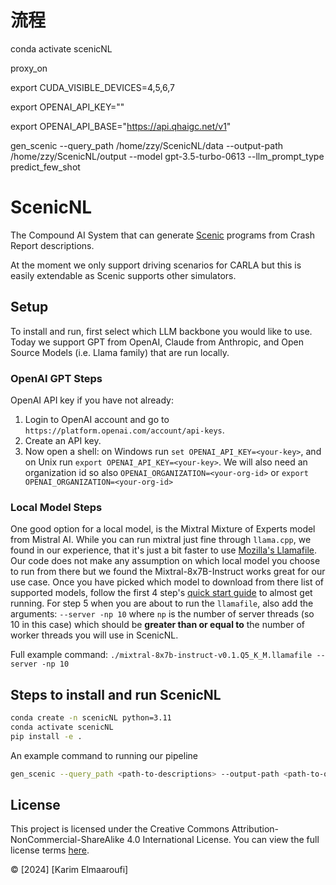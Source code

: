 # 流程

conda activate scenicNL

proxy_on

export CUDA_VISIBLE_DEVICES=4,5,6,7

export OPENAI_API_KEY=""

export OPENAI_API_BASE="https://api.qhaigc.net/v1"

gen_scenic --query_path /home/zzy/ScenicNL/data --output-path /home/zzy/ScenicNL/output --model gpt-3.5-turbo-0613 --llm_prompt_type predict_few_shot






# ScenicNL

The Compound AI System that can generate [Scenic](https://github.com/BerkeleyLearnVerify/Scenic) programs from Crash Report descriptions.

At the moment we only support driving scenarios for CARLA but this is easily extendable as Scenic supports other simulators.

## Setup
To install and run, first select which LLM backbone you would like to use. 
Today we support GPT from OpenAI, Claude from Anthropic, and Open Source Models (i.e. Llama family) that are run locally.

### OpenAI GPT Steps
OpenAI API key if you have not already:
1. Login to OpenAI account and go to `https://platform.openai.com/account/api-keys`.
2. Create an API key.
3. Now open a shell: on Windows run `set OPENAI_API_KEY=<your-key>`, and on Unix run `export OPENAI_API_KEY=<your-key>`.
   We will also need an organization id so also `OPENAI_ORGANIZATION=<your-org-id>` or `export OPENAI_ORGANIZATION=<your-org-id>`

### Local Model Steps
One good option for a local model, is the Mixtral Mixture of Experts model from Mistral AI.
While you can run mixtral just fine through `llama.cpp`, we found in our experience, that it's just a bit faster
to use [Mozilla's Llamafile](https://github.com/Mozilla-Ocho/llamafile). Our code does not make any assumption 
on which local model you choose to run from there but we found the Mixtral-8x7B-Instruct works great for our use case.
Once you have picked which model to download from there list of supported models, follow the first 4 step's 
[quick start guide](https://github.com/Mozilla-Ocho/llamafile) to almost get running.
For step 5 when you are about to run the `llamafile`, also add the arguments: `--server -np 10` where `np` is the 
number of server threads (so 10 in this case) which should be **greater than or equal to** the number of worker threads you will use 
in ScenicNL.

Full example command:
`./mixtral-8x7b-instruct-v0.1.Q5_K_M.llamafile --server -np 10`


## Steps to install and run ScenicNL
```bash
conda create -n scenicNL python=3.11
conda activate scenicNL
pip install -e .
```

An example command to running our pipeline
```bash
gen_scenic --query_path <path-to-descriptions> --output-path <path-to-output> --model gpt-3.5-turbo-0613 --llm_prompt_type predict_few_shot
```

## License

This project is licensed under the Creative Commons Attribution-NonCommercial-ShareAlike 4.0 International License. You can view the full license terms [here](https://creativecommons.org/licenses/by-nc-sa/4.0/).

© [2024] [Karim Elmaaroufi]


